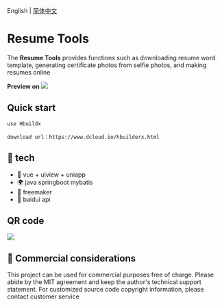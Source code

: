 English | [简体中文](./README.cn.md)

# Resume Tools

The **Resume Tools** provides functions such as downloading resume word template, generating certificate photos from selfie photos, and making resumes online

**Preview on**
![](https://s3.bmp.ovh/imgs/2022/09/06/613dd13fb27aea8c.png)


## Quick start
```
use Hbuildx

download url：https://www.dcloud.io/hbuilderx.html
```

## 🎉 tech
- 💪 vue + uiview + uniapp
- 🌍 java springboot mybatis
- 👏 freemaker
- 🥳 baidui api

**QR code**
------
![](https://s3.bmp.ovh/imgs/2022/09/06/a6ad16edb6e803db.jpg)


## 📄 Commercial considerations

This project can be used for commercial purposes free of charge. Please abide by the MIT agreement and keep the author's technical support statement. For customized source code copyright information, please contact customer service
